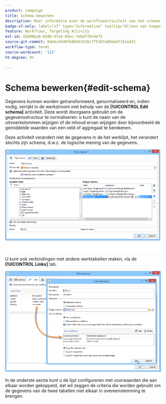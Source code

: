 ```yaml
---
product: campaign
title: Schema bewerken
description: Meer informatie over de workflowactiviteit van het schema bewerken
badge-v7-only: label="v7" type="Informative" tooltip="Alleen van toepassing op Campaign Classic v7"
feature: Workflows, Targeting Activity
exl-id: d26966a8-b5db-4fa4-85ec-7ebd770c4ef3
source-git-commit: 8debcd3d8fb883b3316cf75187a86bebf15a1d31
workflow-type: tm+mt
source-wordcount: '122'
ht-degree: 9%

---
```


# Schema bewerken{#edit-schema}



Gegevens kunnen worden getransformeerd, genormaliseerd en, indien nodig, verrijkt in de werkstroom met behulp van de **[!UICONTROL Edit schema]** activiteit. Deze wordt doorgaans gebruikt om de gegevensstructuur te normaliseren: u kunt de naam van de uitvoerkolommen wijzigen of de inhoud ervan wijzigen door bijvoorbeeld de gemiddelde waarden van een veld of aggregaat te berekenen.

Deze activiteit verandert niet de gegevens in de het werklijst, het verandert slechts zijn schema, d.w.z. de logische mening van de gegevens.

![](assets/wf_manipulation_box.png)

U kunt ook verbindingen met andere werktabellen maken, via de **[!UICONTROL Links]** tab.

![](assets/wf_manipulation_box_link_tab.png)

In de onderste sectie kunt u de lijst configureren met voorwaarden die aan elkaar worden gekoppeld, dat wil zeggen de criteria die worden gebruikt om de gegevens van de twee tabellen met elkaar in overeenstemming te brengen.
